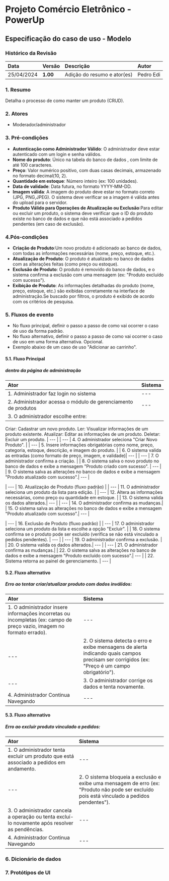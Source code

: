 # Projeto Comércio Eletrônico - PowerUp

## Especificação do caso de uso - Modelo

### Histórico da Revisão
|  Data  | Versão | Descrição | Autor |
|:-------|:-------|:----------|:------|
| 25/04/2024 | **1.00** | Adição do resumo e ator(es) | Pedro Edi |


### 1. Resumo 
Detalha o processo de como manter um produto (CRUD).
### 2. Atores
- Moderador/administrador

### 3. Pré-condições
- **Autenticação como Administrador Válido**: O administrador deve estar autenticado com um login e senha válidos.
- **Nome do produto**: Único na tabela do banco de dados , com limite de até 100 caracteres.
- **Preço**: Valor numérico positivo, com duas casas decimais, armazenado no formato decimal(10, 2).
- **Quantidade em estoque**: Número inteiro (ex: 100 unidades).
- **Data de validade**: Data futura, no formato YYYY-MM-DD.
- **Imagem válida**: A imagem do produto deve estar no formato correto (JPG, PNG,JPEG). O sistema deve verificar se a imagem é válida antes do upload para o servidor.
- **Produto Válido para Operações de Atualização ou Exclusão**:Para editar ou excluir um produto, o sistema deve verificar que o ID do produto existe no banco de dados e que não está associado a pedidos pendentes (em caso de exclusão).


### 4.Pós-condições
- **Criação de Produto**:Um novo produto é adicionado ao banco de dados, com todas as informações necessárias (nome, preço, estoque, etc.).
- **Atualização de Produto**: O produto é atualizado no banco de dados com as alterações feitas (como preço ou estoque).
- **Exclusão de Produto**: O produto é removido do banco de dados, e o sistema confirma a exclusão com uma mensagem (ex: "Produto excluído com sucesso").
- **Exibição de Produto**: As informações detalhadas do produto (nome, preço, estoque, etc.) são exibidas corretamente na interface de administração.Se buscado por filtros, o produto é exibido de acordo com os critérios de pesquisa.


### 5. Fluxos de evento
- No fluxo principal, definir o passo a passo de como vai ocorrer o caso de uso da forma padrão.
- No fluxo alternativo, definir o passo a passo de como vai ocorrer o caso de uso em uma forma alternativa. Opcional.
- Exemplo abaixo de um caso de uso "Adicionar ao carrinho".

#### 5.1. Fluxo Principal
##### dentro da página de administração

|  Ator  | Sistema |
|:-------|:------- |
| 1. Administrador faz login no sistema | --- |
| 2. Administrador acessa o módulo de gerenciamento de produtos |  --- |
| 3.  O administrador escolhe entre:
  Criar: Cadastrar um novo produto.
  Ler: Visualizar informações de um produto existente.
  Atualizar: Editar as informações de um produto.
  Deletar: Excluir um produto. | --- |
| --- | 4. O administrador seleciona "Criar Novo Produto". |
| --- | 5. Insere informações obrigatórias como nome, preço, categoria, estoque, descrição, e imagem do produto. |
| 6. O sistema valida as entradas (como formato de preço, imagem, e validade)| --- |
| --- | 7. O administrador confirma a criação. |
| 8. O sistema salva o novo produto no banco de dados e exibe a mensagem "Produto criado com sucesso". | --- |
| 9. O sistema salva as alterações no banco de dados e exibe a mensagem "Produto atualizado com sucesso".| --- |

| --- | 10. Atualização de Produto (fluxo padrão) |
| --- | 11. O administrador seleciona um produto da lista para edição. |
| --- | 12.  Altera as informações necessárias, como preço ou quantidade em estoque. |
| 13. O sistema valida os dados alterados.| --- | 
| --- | 14. O administrador confirma as mudanças.|
| 15. O sistema salva as alterações no banco de dados e exibe a mensagem "Produto atualizado com sucesso".|  --- |

| --- | 16. Exclusão de Produto (fluxo padrão) |
| --- | 17. O administrador seleciona um produto da lista e escolhe a opção "Excluir". |
| 18. O sistema confirma se o produto pode ser excluído (verifica se não está vinculado a pedidos pendentes). | --- | 
| --- | 19.  O administrador confirma a exclusão. |
| 20. O sistema valida os dados alterados.| --- |
| --- | 21. O administrador confirma as mudanças.|
| 22. O sistema salva as alterações no banco de dados e exibe a mensagem "Produto excluído com sucesso".| --- |
| 22. Sistema retorna ao painel de gerenciamento. | --- |


#### 5.2. Fluxo alternativo
##### Erro ao tentar criar/atualizar produto com dados inválidos:

|  Ator  | Sistema |
|:-------|:------- |
| 1. O administrador insere informações incorretas ou incompletas (ex: campo de preço vazio, imagem no formato errado). | --- |
| --- | 2. O sistema detecta o erro e exibe mensagens de alerta indicando quais campos precisam ser corrigidos (ex: "Preço é um campo obrigatório"). |
| --- | 3. O administrador corrige os dados e tenta novamente. |
| 4. Administrador Continua Navegando | --- |

#### 5.3. Fluxo alternativo
##### Erro ao excluir produto vinculado a pedidos:

|  Ator  | Sistema |
|:-------|:------- |
| 1. O administrador tenta excluir um produto que está associado a pedidos em andamento. | --- |
| --- | 2. O sistema bloqueia a exclusão e exibe uma mensagem de erro (ex: "Produto não pode ser excluído pois está vinculado a pedidos pendentes"). |
| 3. O administrador cancela a operação ou tenta excluí-lo novamente após resolver as pendências. | --- |
| 4. Administrador Continua Navegando | --- |

### 6. Dicionário de dados

### 7. Protótipos de UI


